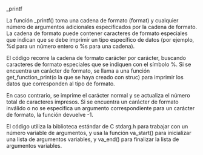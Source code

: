 _printf

La función _printf() toma una cadena de formato (format) y cualquier número de argumentos adicionales especificados por la cadena de formato. La cadena de formato puede contener caracteres de formato especiales que indican que se debe imprimir un tipo específico de datos (por ejemplo, %d para un número entero o %s para una cadena).

El código recorre la cadena de formato carácter por carácter, buscando caracteres de formato especiales que se indiquen con el símbolo %. Si se encuentra un carácter de formato, se llama a una función get_function_print(o la que se haya creado con struc) para imprimir los datos que corresponden al tipo de formato.

En caso contrario, se imprime el carácter normal y se actualiza el número total de caracteres impresos. Si se encuentra un carácter de formato inválido o no se especifica un argumento correspondiente para un carácter de formato, la función devuelve -1.

El código utiliza la biblioteca estándar de C stdarg.h para trabajar con un número variable de argumentos, y usa la función va_start() para inicializar una lista de argumentos variables, y va_end() para finalizar la lista de argumentos variables.
